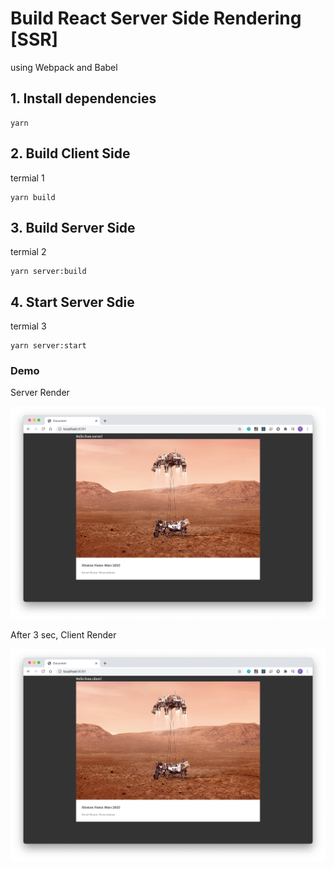 # Build React Server Side Rendering [SSR]

using Webpack and Babel

## 1. Install dependencies
    
    yarn

## 2. Build Client Side 
termial 1

    yarn build


## 3. Build Server Side 
termial 2

    yarn server:build

## 4. Start Server Sdie 
termial 3

    yarn server:start


### Demo

Server Render

![alt](images/server.png)


After 3 sec, Client Render

![alt](images/client.png)
